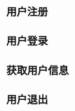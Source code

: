 
# 用户注册
<!-- 
请求地址：ip地址 + /cms/user/register
请求类型：POST
数据类型：json
数据参数：{
    "username":"xxxxxxx",
    "password":"xxxxxxx"
} 
-->
# 用户登录
<!-- 
请求地址：ip地址 + /cms/user/login
请求类型：POST
数据类型：json
数据参数：{
    "username":"xxxxxxx",
    "password":"xxxxxxx"
} 
-->
# 获取用户信息
<!-- 
请求地址：ip地址 + /cms/user/getInfo
请求类型：POST
数据类型：json
数据参数：{
    "token":"xxxxxxx",
} 
-->
# 用户退出
<!-- 
请求地址：ip地址 + /cms/user/logout
请求类型：POST
-->
